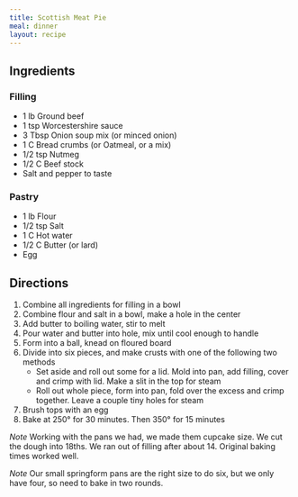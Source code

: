 ```yaml
---
title: Scottish Meat Pie
meal: dinner
layout: recipe
---
```


## Ingredients
### Filling
* 1 lb Ground beef
* 1 tsp Worcestershire sauce
* 3 Tbsp Onion soup mix (or minced onion)
* 1 C Bread crumbs (or Oatmeal, or a mix)
* 1/2 tsp Nutmeg
* 1/2 C Beef stock
* Salt and pepper to taste

### Pastry
* 1 lb Flour
* 1/2 tsp Salt
* 1 C Hot water
* 1/2 C Butter (or lard)
* Egg

## Directions
1. Combine all ingredients for filling in a bowl
2. Combine flour and salt in a bowl, make a hole in the center
3. Add butter to boiling water, stir to melt
4. Pour water and butter into hole, mix until cool enough to handle
5. Form into a ball, knead on floured board
6. Divide into six pieces, and make crusts with one of the following two methods
	* Set aside and roll out some for a lid. Mold into pan, add filling, cover and crimp with lid. Make a slit in the top for steam
	* Roll out whole piece, form into pan, fold over the excess and crimp together. Leave a couple tiny holes for steam
7. Brush tops with an egg
8. Bake at 250° for 30 minutes. Then 350° for 15 minutes 

*Note* Working with the pans we had, we made them cupcake size. We cut the dough into 18ths. We ran out of filling after about 14. Original baking times worked well. 

*Note* Our small springform pans are the right size to do six, but we only have four, so need to bake in two rounds. 
